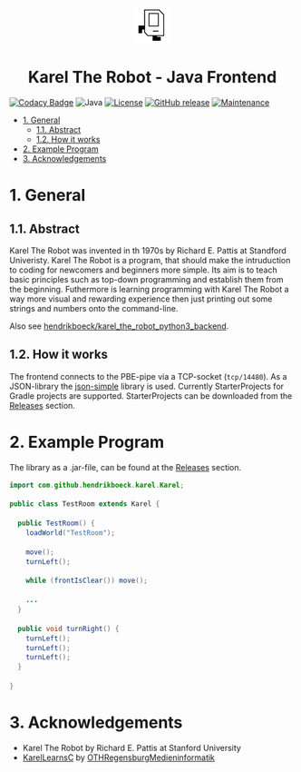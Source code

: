 <p align="center"><img width=64px src=".github/markdown/karel.png"></p>
<h1 align="center">Karel The Robot - Java Frontend</h1>

[![Codacy Badge](https://app.codacy.com/project/badge/Grade/04850fbc4c284ca58ad1587bb02de9e0)](https://www.codacy.com/gh/hendrikboeck/karel_the_robot_java_frontend/dashboard?utm_source=github.com&amp;utm_medium=referral&amp;utm_content=hendrikboeck/karel_the_robot_java_frontend&amp;utm_campaign=Badge_Grade) ![Java](https://img.shields.io/badge/java-11+-blue.svg) [![License](https://img.shields.io/badge/license-GPL_v3.0-blue.svg)](https://opensource.org/licenses/GPL-3.0) [![GitHub release](https://img.shields.io/github/release/hendrikboeck/karel_the_robot_java_frontend.svg)](https://github.com/hendrikboeck/karel_the_robot_java_frontend/releases/) [![Maintenance](https://img.shields.io/badge/Maintained%3F-yes-green.svg)](https://github.com/hendrikboeck/karel_the_robot_java_frontend/graphs/commit-activity)

- [1. General](#1-general)
  - [1.1. Abstract](#11-abstract)
  - [1.2. How it works](#12-how-it-works)
- [2. Example Program](#3-example-program)
- [3. Acknowledgements](#4-acknowledgements)

# 1. General

## 1.1. Abstract

Karel The Robot was invented in th 1970s by Richard E. Pattis at Standford Univeristy. Karel The Robot is a program, that should make the intruduction to coding for newcomers and beginners more simple. Its aim is to teach basic principles such as top-down programming and establish them from the beginning. Futhermore is learning programming with Karel The Robot a way more visual and rewarding experience then just printing out some strings and numbers onto the command-line.

Also see [hendrikboeck/karel_the_robot_python3_backend](https://github.com/hendrikboeck/karel_the_robot_python3_backend).

## 1.2. How it works

The frontend connects to the PBE-pipe via a TCP-socket (`tcp/14480`). As a JSON-library the [json-simple](https://code.google.com/archive/p/json-simple/) library is used. Currently StarterProjects for Gradle projects are supported. StarterProjects can be downloaded from the [Releases](https://github.com/hendrikboeck/karel_the_robot_java_frontend/releases) section.

# 2. Example Program

The library as a .jar-file, can be found at the [Releases](https://github.com/hendrikboeck/karel_the_robot_java_frontend/releases) section.

```java
import com.github.hendrikboeck.karel.Karel;

public class TestRoom extends Karel {

  public TestRoom() {
    loadWorld("TestRoom");

    move();
    turnLeft();

    while (frontIsClear()) move();

    ...
  }

  public void turnRight() {
    turnLeft();
    turnLeft();
    turnLeft();
  }

}
```

# 3. Acknowledgements

- Karel The Robot by Richard E. Pattis at Stanford University
- [KarelLearnsC](https://github.com/OTHRegensburgMedieninformatik/KarelLearnsC) by [OTHRegensburgMedieninformatik](https://github.com/OTHRegensburgMedieninformatik)
